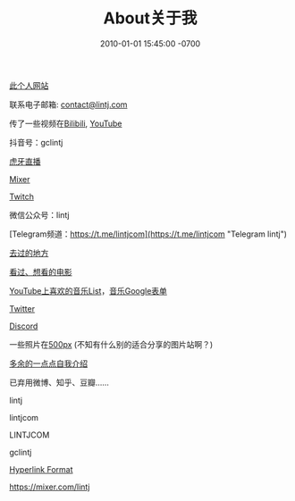 ﻿---
layout: post
title:  "About关于我"
date:   2010-01-01 15:45:00 -0700
categories: personal
---
  
[此个人网站](http://www.lintj.com/ "lintj.com")  
  
联系电子邮箱: contact@lintj.com  
  
传了一些视频在[Bilibili](https://space.bilibili.com/2781398/ "Videos"), [YouTube](https://www.youtube.com/channel/UCeUkaHI475LsrGAjT0tGkow "YT Videos")   
  
抖音号：gclintj  
    
[虎牙直播](https://www.huya.com/lintj "HuYaZhiBo")  
  
[Mixer](https://mixer.com/lintj "Mixer")  
  
[Twitch](https://www.twitch.tv/gclintj "Twitch")  
  
微信公众号：lintj  
  
[Telegram频道：https://t.me/lintjcom](https://t.me/lintjcom "Telegram lintj")  
  
[去过的地方](https://goo.gl/CWa4cs "Places")  
  
[看过、想看的电影](http://www.lintj.com/reviews/2019/12/01/Movies.html "Movies")  
  
[YouTube上喜欢的音乐List](https://www.youtube.com/playlist?list=PLZZ3GNd8F1ATt0pdGE3CbayiJGoJEZj9u "Music YouTube")，[音乐Google表单](https://docs.google.com/spreadsheets/d/1GONFCd8FIyMa0yg0LQzmQsRUZk_KrZ7D73nE_sFLpB0/edit?usp=sharing "Music Excel")  
  
[Twitter](https://twitter.com/lintianjiao "Twitter")  
  
[Discord](https://discord.gg/d6XaQyq "Discord")  
  
一些照片在[500px](https://500px.com/gclintj "500px") (不知有什么别的适合分享的图片站啊？)  
  
[多余的一点点自我介绍](http://www.lintj.com/personal/2019/02/12/ZiLi.html "Extra")  
  
已弃用微博、知乎、豆瓣……
  
lintj  
   
lintjcom  
  
LINTJCOM  
  
gclintj  
  
[Hyperlink Format](https://www.lintj.com "format lintj.com")    
  
https://mixer.com/lintj